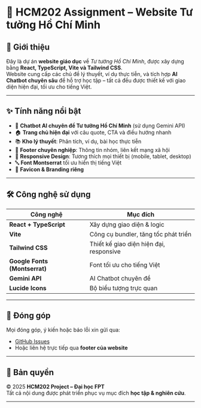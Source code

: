 # 🌟 HCM202 Assignment – Website Tư tưởng Hồ Chí Minh

## 📖 Giới thiệu
Đây là dự án **website giáo dục** về *Tư tưởng Hồ Chí Minh*, được xây dựng bằng **React, TypeScript, Vite và Tailwind CSS**.  
Website cung cấp các chủ đề lý thuyết, ví dụ thực tiễn, và tích hợp **AI Chatbot chuyên sâu** để hỗ trợ học tập – tất cả đều được thiết kế với giao diện hiện đại, tối ưu cho tiếng Việt.  

---

## ✨ Tính năng nổi bật
- 🤖 **Chatbot AI chuyên đề Tư tưởng Hồ Chí Minh** (sử dụng Gemini API)  
- 🏠 **Trang chủ hiện đại** với câu quote, CTA và điều hướng nhanh  
- 📚 **Kho lý thuyết**: Phân tích, ví dụ, bài học thực tiễn  
- 📌 **Footer chuyên nghiệp**: Thông tin nhóm, liên kết mạng xã hội  
- 📱 **Responsive Design**: Tương thích mọi thiết bị (mobile, tablet, desktop)  
- 🔤 **Font Montserrat** tối ưu hiển thị tiếng Việt  
- 🎨 **Favicon & Branding riêng**  

---

## 🛠️ Công nghệ sử dụng
| Công nghệ | Mục đích |
|-----------|----------|
| **React + TypeScript** | Xây dựng giao diện & logic |
| **Vite** | Công cụ bundler, tăng tốc phát triển |
| **Tailwind CSS** | Thiết kế giao diện hiện đại, responsive |
| **Google Fonts (Montserrat)** | Font tối ưu cho tiếng Việt |
| **Gemini API** | AI Chatbot chuyên đề |
| **Lucide Icons** | Bộ biểu tượng trực quan |

---

## 🤝 Đóng góp
Mọi đóng góp, ý kiến hoặc báo lỗi xin gửi qua:  
- [GitHub Issues](../../issues)  
- Hoặc liên hệ trực tiếp qua **footer của website**  

---

## 📜 Bản quyền
© 2025 **HCM202 Project – Đại học FPT**  
Tất cả nội dung được phát triển phục vụ mục đích **học tập & nghiên cứu**.  

---
